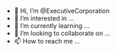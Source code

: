 - 👋 Hi, I’m @ExecutiveCorporation
- 👀 I’m interested in ...
- 🌱 I’m currently learning ...
- 💞️ I’m looking to collaborate on ...
- 📫 How to reach me ...

<!---
ExecutiveCorporation/ExecutiveCorporation is a ✨ special ✨ repository because its `README.md` (this file) appears on your GitHub profile.
You can click the Preview link to take a look at your changes.
--->
